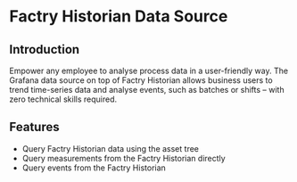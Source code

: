 # Factry Historian Data Source

## Introduction

Empower any employee to analyse process data in a user-friendly way. The Grafana data source on top of Factry Historian allows business users to trend time-series data and analyse events, such as batches or shifts – with zero technical skills required.

## Features

- Query Factry Historian data using the asset tree
- Query measurements from the Factry Historian directly
- Query events from the Factry Historian
